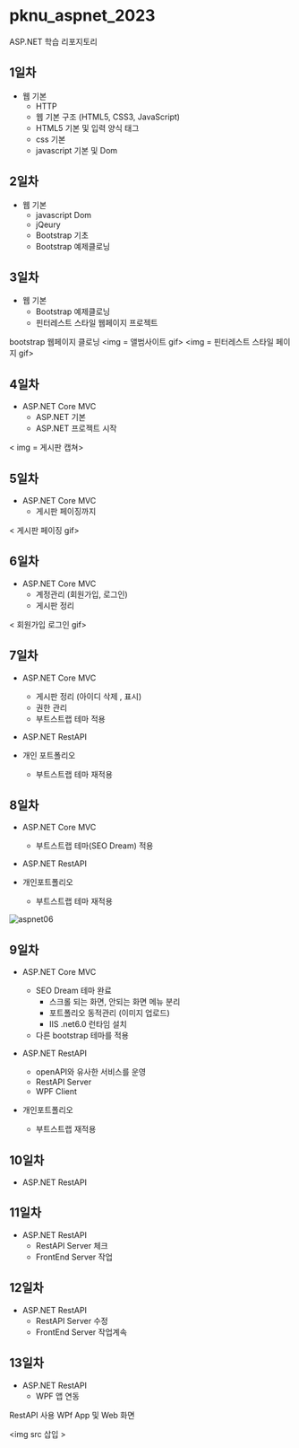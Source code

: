 # pknu_aspnet_2023
ASP.NET 학습 리포지토리 


## 1일차 
- 웹 기본
	- HTTP
	- 웹 기본 구조 (HTML5, CSS3, JavaScript)
	- HTML5 기본 및 입력 양식 태그 
	- css 기본
	- javascript 기본 및 Dom
	
## 2일차 
- 웹 기본
	- javascript Dom
	- jQeury
	- Bootstrap 기초
	- Bootstrap 예제클로닝
	
	
## 3일차 
- 웹 기본
	- Bootstrap 예제클로닝
	- 핀터레스트 스타일 웹페이지 프로젝트 

bootstrap 웹페이지 클로닝 
<img = 앨범사이트 gif>
<img = 핀터레스트 스타일 페이지 gif>

## 4일차
- ASP.NET Core MVC 
	- ASP.NET 기본 
	- ASP.NET 프로젝트 시작 
	
< img = 게시판 캡쳐>

## 5일차 
- ASP.NET Core MVC
	- 게시판 페이징까지 

< 게시판 페이징 gif>	

## 6일차 
- ASP.NET Core MVC
	- 계정관리 (회원가입, 로그인) 
	- 게시판 정리

< 회원가입 로그인 gif>
	
## 7일차 
- ASP.NET Core MVC
	- 게시판 정리 (아이디 삭제 , 표시)
	- 권한 관리 
	- 부트스트랩 테마 적용
	
- ASP.NET RestAPI
- 개인 포트폴리오 
	- 부트스트랩 테마 재적용

## 8일차 
- ASP.NET Core MVC
	- 부트스트랩 테마(SEO Dream) 적용

- ASP.NET RestAPI
- 개인포트폴리오 
	- 부트스트랩 테마 재적용

![aspnet06](https://github.com/jangsihyeon/pknu_aspnet_2023/assets/123913911/d34241e5-7363-4f1e-bb4f-26dbb1530e0b)

## 9일차 
- ASP.NET Core MVC
	- SEO Dream 테마 완료 
		- 스크롤 되는 화면, 안되는 화면 메뉴 분리 
		- 포트폴리오 동적관리 (이미지 업로드)
		- IIS .net6.0 런타임 설치 
	- 다른 bootstrap 테마를 적용
- ASP.NET RestAPI
	- openAPI와 유사한 서비스를 운영 
	- RestAPI Server
	- WPF Client

- 개인포트폴리오
	- 부트스트랩 재적용
	
## 10일차 
- ASP.NET RestAPI

## 11일차 
- ASP.NET RestAPI
	- RestAPI Server 체크
	- FrontEnd Server 작업

## 12일차 
- ASP.NET RestAPI
	- RestAPI Server 수정
	- FrontEnd Server 작업계속
	
## 13일차 
- ASP.NET RestAPI
	- WPF 앱 연동

RestAPI 사용 WPf App 및 Web 화면 

<img src 삽입 >